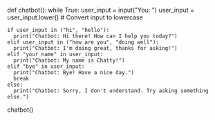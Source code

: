 def chatbot():
  while True:
    user_input = input("You: ")
    user_input = user_input.lower()  # Convert input to lowercase

    if user_input in ("hi", "hello"):
      print("Chatbot: Hi there! How can I help you today?")
    elif user_input in ("how are you", "doing well"):
      print("Chatbot: I'm doing great, thanks for asking!")
    elif "your name" in user_input:
      print("Chatbot: My name is Chatty!")
    elif "bye" in user_input:
      print("Chatbot: Bye! Have a nice day.")
      break
    else:
      print("Chatbot: Sorry, I don't understand. Try asking something else.")

chatbot()
